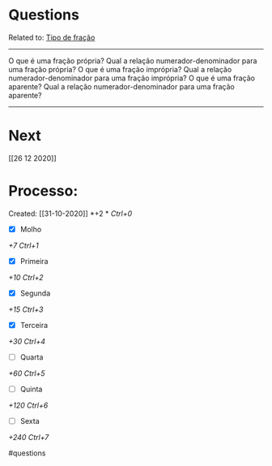 # Questions
Related to: [Tipo de fração](Tipo%20de%20fra%C3%A7%C3%A3o.md)

---

O que é uma fração própria?
Qual a relação numerador-denominador para uma fração própria?
O que é uma fração imprópria?
Qual a relação numerador-denominador para uma fração imprópria?
O que é uma fração aparente?
Qual a relação numerador-denominador para uma fração aparente?

---
# Next
[[26 12 2020]]
# Processo:
Created: [[31-10-2020]]
*+2 *  *Ctrl+0*
- [x] Molho  

*+7*  *Ctrl+1*

- [x] Primeira 

*+10*  *Ctrl+2*

- [x] Segunda

*+15*  *Ctrl+3*

- [x] Terceira 

*+30*  *Ctrl+4*

- [ ] Quarta 

*+60*  *Ctrl+5*

- [ ] Quinta 

*+120*  *Ctrl+6*

- [ ] Sexta 

*+240*  *Ctrl+7*


#questions